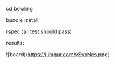 cd bowling

bundle install


rspec (all test should pass)



results:

![board)(https://i.imgur.com/vSvxNcs.png)
